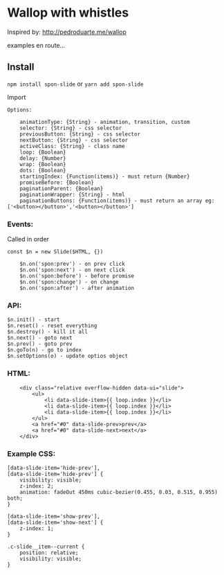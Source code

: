 # Wallop with whistles

Inspired by: http://pedroduarte.me/wallop

examples en route...

## Install

`npm install spon-slide` or `yarn add spon-slide`

Import

    Options:

```
	animationType: {String} - animation, transition, custom
	selector: {String} - css selector
	previousButton: {String} - css selector
	nextButton: {String} - css selector
	activeClass: {String} - class name
	loop: {Boolean}
	delay: {Number}
	wrap: {Boolean}
	dots: {Boolean}
	startingIndex: {Function(items)} - must return {Number}
	promiseBefore: {Boolean}
	paginationParent: {Boolean}
	paginationWrapper: {String} - html
	paginationButtons: {Function(items)} - must return an array eg: ['<button></button>','<button></button>']
```

### Events:

Called in order

`const $n = new Slide($HTML, {})`

```
	$n.on('spon:prev') - on prev click
	$n.on('spon:next') - on next click
	$n.on('spon:before') - before promise
	$n.on('spon:change') - on change
	$n.on('spon:after') - after animation
```

### API:

```
$n.init() - start
$n.reset() - reset everything
$n.destroy() - kill it all
$n.next() - goto next
$n.prev() - goto prev
$n.goTo(n) - go to index
$n.setOptions(o) - update optios object
```

### HTML:

```
	<div class="relative overflow-hidden data-ui="slide">
		<ul>
			<li data-slide-item>{{ loop.index }}</li>
			<li data-slide-item>{{ loop.index }}</li>
			<li data-slide-item>{{ loop.index }}</li>
		</ul>
		<a href="#0" data-slide-prev>prev</a>
		<a href="#0" data-slide-next>next</a>
	</div>
```

### Example CSS:

```
[data-slide-item='hide-prev'],
[data-slide-item='hide-prev'] {
	visibility: visible;
	z-index: 2;
	animation: fadeOut 450ms cubic-bezier(0.455, 0.03, 0.515, 0.955) both;
}

[data-slide-item='show-prev'],
[data-slide-item='show-next'] {
	z-index: 1;
}

.c-slide__item--current {
	position: relative;
	visibility: visible;
}
```
